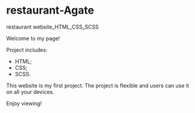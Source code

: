 # restaurant-Agate
restaurant website_HTML_CSS_SCSS

Welcome to my page!

Project includes:
- HTML;
- CSS;
- SCSS.

This website is my first project.
The project is flexible and users can use it on all your devices.

Enjoy viewing!
